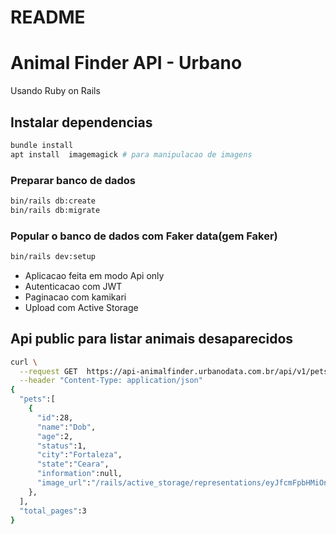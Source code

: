 # README

# Animal Finder API - Urbano

Usando Ruby on Rails


## Instalar dependencias
```bash
bundle install
apt install  imagemagick # para manipulacao de imagens 
```

### Preparar banco de dados
```bash
bin/rails db:create
bin/rails db:migrate
```

### Popular o banco de dados com Faker data(gem Faker)
```bash
bin/rails dev:setup
```

* Aplicacao feita em modo Api only
* Autenticacao com JWT
* Paginacao com kamikari
* Upload com Active Storage


## Api public para listar animais desaparecidos
```bash
curl \
  --request GET  https://api-animalfinder.urbanodata.com.br/api/v1/pets?page=1 \
  --header "Content-Type: application/json" 
{
  "pets":[
    {
      "id":28,
      "name":"Dob",
      "age":2,
      "status":1,
      "city":"Fortaleza",
      "state":"Ceara",
      "information":null,
      "image_url":"/rails/active_storage/representations/eyJfcmFpbHMiOnsibWVzc2FnZSI6IkJBaHBFdz09IiwiZXhwIjpudWxsLCJwdXIiOiJibG9iX2lkIn19--0b88de7ed69fa1f93bcc2c3195dc0f4d6c52d353/eyJfcmFpbHMiOnsibWVzc2FnZSI6IkJBaDdDRG9NWjNKaGRtbDBlVWtpQ2s1dmNuUm9Cam9HUlZRNkMzSmxjMmw2WlVraURUSXdNSGd5TURCZUJqc0dWRG9KWTNKdmNFa2lFREl3TUhneU1EQXJNQ3N3QmpzR1ZBPT0iLCJleHAiOm51bGwsInB1ciI6InZhcmlhdGlvbiJ9fQ==--80dddf2d395f65144a42939fc42829daffa82da6/images%20(4).jpeg"
    },
  ],
  "total_pages":3
}

```